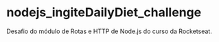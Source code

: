 # nodejs_ingiteDailyDiet_challenge
Desafio do módulo de Rotas e HTTP de Node.js do curso da Rocketseat.
